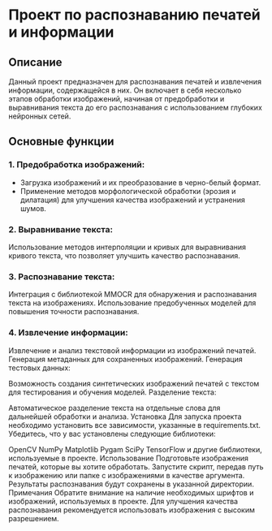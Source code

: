 # Проект по распознаванию печатей и информации
## Описание
Данный проект предназначен для распознавания печатей и извлечения информации, содержащейся в них. Он включает в себя несколько этапов обработки изображений, начиная от предобработки и выравнивания текста до его распознавания с использованием глубоких нейронных сетей.

## Основные функции
### 1. Предобработка изображений:

* Загрузка изображений и их преобразование в черно-белый формат.
* Применение методов морфологической обработки (эрозия и дилатация) для улучшения качества изображений и устранения шумов.
### 2. Выравнивание текста:

Использование методов интерполяции и кривых для выравнивания кривого текста, что позволяет улучшить качество распознавания.
### 3. Распознавание текста:

Интеграция с библиотекой MMOCR для обнаружения и распознавания текста на изображениях.
Использование предобученных моделей для повышения точности распознавания.
### 4. Извлечение информации:

Извлечение и анализ текстовой информации из изображений печатей.
Генерация метаданных для сохраненных изображений.
Генерация тестовых данных:

Возможность создания синтетических изображений печатей с текстом для тестирования и обучения моделей.
Разделение текста:

Автоматическое разделение текста на отдельные слова для дальнейшей обработки и анализа.
Установка
Для запуска проекта необходимо установить все зависимости, указанные в requirements.txt. Убедитесь, что у вас установлены следующие библиотеки:

OpenCV
NumPy
Matplotlib
Pygam
SciPy
TensorFlow и другие библиотеки, используемые в проекте.
Использование
Подготовьте изображения печатей, которые вы хотите обработать.
Запустите скрипт, передав путь к изображению или папке с изображениями в качестве аргумента.
Результаты распознавания будут сохранены в указанной директории.
Примечания
Обратите внимание на наличие необходимых шрифтов и изображений, используемых в проекте.
Для улучшения качества распознавания рекомендуется использовать изображения с высоким разрешением.
